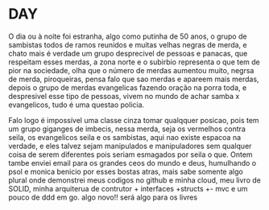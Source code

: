 # DAY
O dia ou à noite foi estranha, algo como putinha de 50 anos, o grupo
de sambistas todos de ramos reunidos e muitas velhas negras de merda,
e chato mais é verdade um grupo desprecivel de pessoas e panacas, que
respeitam esses merdas, a zona norte e o subirbio representa o que tem
de pior na sociedade, olha que o número de merdas aumentou muito, negrsa
de merda, piroqueiras, pensa falo que sao merdas e apareem mais merdas,
depois o grupo de merdas evangelicas fazendo oração na porra toda, e
despresivel esse tipo de pessoas, vivem no mundo de achar samba x evangelicos,
tudo é uma questao policia.

Falo logo é impossível uma classe cinza tomar qualqquer posicao, pois tem
um grupo giganges de imbecis, nessa merda, seja os vermelhos contra seila,
os evangelicos seila e os sambistas, aqui nao existe espacoa na verdade,
e eles talvez sejam manipulados e manipuladores sem qualquer coisa
de serem diferentes pois seriam esmagados por seila o que.
Ontem tambe enviei email para os grandes ceos do mundo e deus, humulhando
o psol e monica benicio por esses bostas atras, mais sabe somente algo
plural onde demonstrei meus codigos no github e minha cloud, meu livro
de SOLID, minha arquiterua de contrutor + interfaces +structs +- mvc
e um pouco de ddd em go. algo novo!! será algo para os livres
